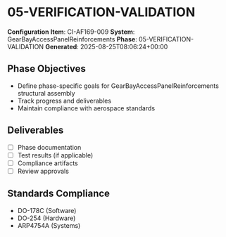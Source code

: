 # 05-VERIFICATION-VALIDATION

**Configuration Item**: CI-AF169-009
**System**: GearBayAccessPanelReinforcements
**Phase**: 05-VERIFICATION-VALIDATION
**Generated**: 2025-08-25T08:06:24+00:00

## Phase Objectives
- Define phase-specific goals for GearBayAccessPanelReinforcements structural assembly
- Track progress and deliverables
- Maintain compliance with aerospace standards

## Deliverables
- [ ] Phase documentation
- [ ] Test results (if applicable)
- [ ] Compliance artifacts
- [ ] Review approvals

## Standards Compliance
- DO-178C (Software)
- DO-254 (Hardware)
- ARP4754A (Systems)

